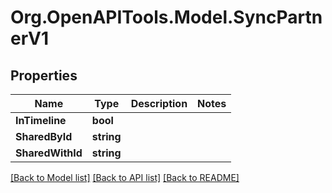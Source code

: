# Org.OpenAPITools.Model.SyncPartnerV1

## Properties

Name | Type | Description | Notes
------------ | ------------- | ------------- | -------------
**InTimeline** | **bool** |  | 
**SharedById** | **string** |  | 
**SharedWithId** | **string** |  | 

[[Back to Model list]](../../README.md#documentation-for-models) [[Back to API list]](../../README.md#documentation-for-api-endpoints) [[Back to README]](../../README.md)

